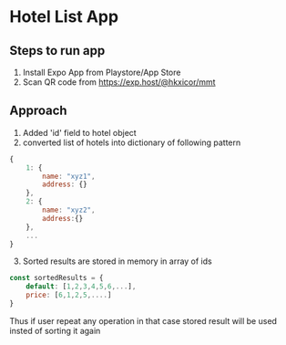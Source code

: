 # Hotel List App

## Steps to run app

1. Install Expo App from Playstore/App Store
2. Scan QR code from https://exp.host/@hkxicor/mmt

## Approach

1. Added 'id' field to hotel object
2. converted list of hotels into dictionary of following pattern

```js
{
    1: {
        name: "xyz1",
        address: {}
    },
    2: {
        name: "xyz2",
        address:{}
    },
    ...
}
```

3. Sorted results are stored in memory in array of ids

```js
const sortedResults = {
    default: [1,2,3,4,5,6,...],
    price: [6,1,2,5,....]
}

```

Thus if user repeat any operation in that case stored result will be used insted of sorting it again
